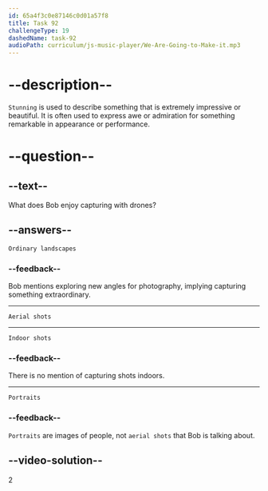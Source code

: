 ```yaml
---
id: 65a4f3c0e87146c0d01a57f8
title: Task 92
challengeType: 19
dashedName: task-92
audioPath: curriculum/js-music-player/We-Are-Going-to-Make-it.mp3
---
```


<!--
AUDIO REFERENCE: 
Bob: I love capturing stunning aerial shots and exploring new angles for photography.
-->

# --description--

`Stunning` is used to describe something that is extremely impressive or beautiful. It is often used to express awe or admiration for something remarkable in appearance or performance.

# --question--

## --text--

What does Bob enjoy capturing with drones?

## --answers--

`Ordinary landscapes`

### --feedback--

Bob mentions exploring new angles for photography, implying capturing something extraordinary.

---

`Aerial shots`

---

`Indoor shots`

### --feedback--

There is no mention of capturing shots indoors.

---

`Portraits`

### --feedback--

`Portraits` are images of people, not `aerial shots` that Bob is talking about.

## --video-solution--

2
